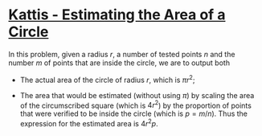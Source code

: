 # [Kattis - Estimating the Area of a Circle](https://open.kattis.com/problems/estimatingtheareaofacircle)

In this problem, given a radius $r$, a number of tested points $n$ and the
number $m$ of points that are inside the circle, we are to output both

* The actual area of the circle of radius $r$, which is $\pi r^2$;

* The area that would be estimated (without using $\pi$) by scaling the area of the circumscribed
square (which is $4r^2$) by the proportion of points that were verified to be
inside the circle (which is $p = m/n$). Thus the expression for the estimated
area is $4r^2 p$.